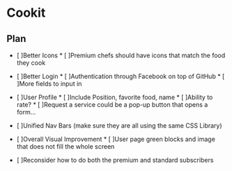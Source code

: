 # Cookit

## Plan


* [ ]Better Icons
          * [ ]Premium chefs should have icons that match the food they cook
* [ ]Better Login
          * [ ]Authentication through Facebook on top of GitHub
          * [ ]More fields to input in
* [ ]User Profile
          * [ ]Include Position, favorite food, name
          * [ ]Ability to rate?
          * [ ]Request a service could be a pop-up button that opens a form…
* [ ]Unified Nav Bars (make sure they are all using the same CSS Library)
* [ ]Overall Visual Improvement
          * [ ]User page green blocks and image that does not fill the whole screen

* [ ]Reconsider how to do both the premium and standard subscribers

